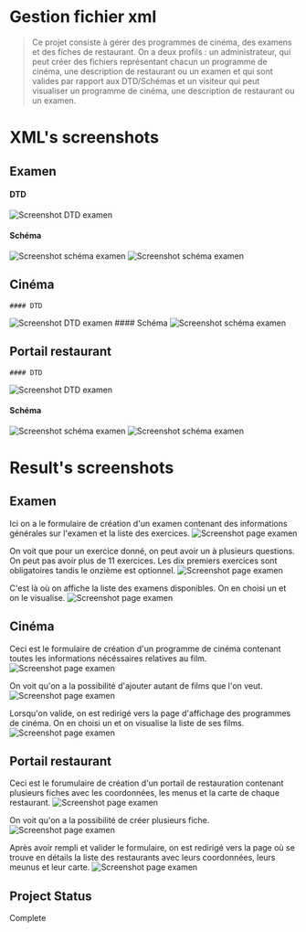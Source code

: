 # Gestion fichier xml 
> Ce projet consiste à gérer des programmes de cinéma, des examens et des fiches de restaurant. 
On a deux profils : un administrateur, qui peut créer des fichiers représentant chacun un programme de cinéma, une description de restaurant ou un examen et qui sont valides par rapport aux DTD/Schémas et un visiteur qui peut visualiser un programme de cinéma, une description de restaurant ou un examen.

# XML's screenshots
## Examen
#### DTD
  ![Screenshot DTD examen](captures/exo6DTD.png)
#### Schéma
  ![Screenshot schéma examen](captures/exo6Schema1.png)
  ![Screenshot schéma examen](captures/exo6Schema2.png)
  
## Cinéma
    #### DTD
  ![Screenshot DTD examen](captures/exo2DTD.png)
    #### Schéma
  ![Screenshot schéma examen](captures/exo2Schema.png)

## Portail restaurant 
    #### DTD
  ![Screenshot DTD examen](captures/exo7DTD.png)
#### Schéma
  ![Screenshot schéma examen](captures/exo7Schema1.png)
  ![Screenshot schéma examen](captures/exo7Schema2.png)

# Result's screenshots
## Examen
  Ici on a le formulaire de création d'un examen contenant des informations générales sur l'examen et la liste des exercices.
  ![Screenshot page examen](captures/exam1.PNG)
  
  On voit que pour un exercice donné, on peut avoir un à plusieurs questions. On peut pas avoir plus de 11 exercices. Les dix premiers exercices sont obligatoires tandis le onzième est optionnel.
  ![Screenshot page examen](captures/exam2.PNG)
  
  C'est là où on affiche la liste des examens disponibles. On en choisi un et on le visualise.
  ![Screenshot page examen](captures/exam3.PNG)
  
## Cinéma 
Ceci est le formulaire de création d'un programme de cinéma contenant toutes les informations nécéssaires relatives au film.
  ![Screenshot page examen](captures/cine1.PNG)
  
  On voit qu'on a la possibilité d'ajouter autant de films que l'on veut.
  ![Screenshot page examen](captures/cine2.PNG)
  
  Lorsqu'on valide, on est redirigé vers la page d'affichage des programmes de cinéma. On en choisi un et on visualise la liste de ses films.
  ![Screenshot page examen](captures/cine3.PNG)
  
## Portail restaurant
Ceci est le forumulaire de création d'un portail de restauration contenant plusieurs fiches avec les coordonnées, les menus et la carte de chaque restaurant.
  ![Screenshot page examen](captures/fiche1.PNG)
  
  On voit qu'on a la possibilité de créer plusieurs fiche.
  ![Screenshot page examen](captures/fiche2.PNG)
  
  Après avoir rempli et valider le formulaire, on est redirigé vers la page où se trouve en détails la liste des restaurants avec leurs coordonnées, leurs meunus et leur carte.
  ![Screenshot page examen](captures/fiche3.PNG)

## Project Status 
Complete 

